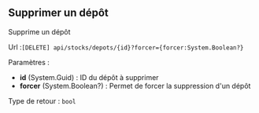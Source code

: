 ## <span id='supprimerdepot'>Supprimer un dépôt</span>

Supprime un dépôt

Url :`[DELETE] api/stocks/depots/{id}?forcer={forcer:System.Boolean?}`

Paramètres : 

- **id** (System.Guid) : ID du dépôt à supprimer
- **forcer** (System.Boolean?) : Permet de forcer la suppression d'un dépôt

Type de retour : `bool`

